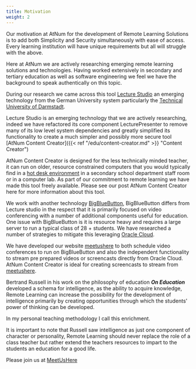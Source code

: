 ```yaml
---
title: Motivation
weight: 2
---
```

Our motivation at AtNum for the development of Remote Learning Solutions is to add both Simplicity and Security simultaneously with ease of access. 
Every learning institution will have unique requirements but all will struggle with the above.

Here at AtNum we are actively researching emerging remote learning solutions and technologies. Having worked extensively in secondary and tertiary education as well as software engineering we feel we have the background to speak authentically on this topic.

During our research we came across this tool [Lecture Studio](https://www.lecturestudio.org/) an emerging technology from the German University system particularly the [Technical University of Darmstadt](https://www.etit.tu-darmstadt.de/fachbereich/index.en.jsp).

Lecture Studio is an emerging technology that we are actively researching, indeed we have refactored its core component LecturePresenter to remove many of its low level system dependencies and greatly simplified its functionality to create a much simpler and possibly more secure tool 
[AtNum Content Creator]({{< ref "/edu/content-creator.md" >}} "Content Creator")

AtNum Content Creator is designed for the less technically minded teacher, it can run on older, resource constrained computers that you would typically find in a [hot desk environment](https://en.wikipedia.org/wiki/Hot_desking) in a secondary school department staff room or in a computer lab. As part of our commitment to remote learning we have made this tool freely available. Please see our post AtNum Content Creator here for more information about this tool. 

We work with another technology [BigBlueButton](https://bigbluebutton.org/), BigBlueButton differs from Lecture studio in the respect that it is primarily focused on video conferencing with a number of additional components useful for education. One issue with BigBlueButton is it is resource heavy and requires a large server to run a typical class of 28 + students. We have researched a number of strategies to mitigate this leveraging [Oracle Cloud](https://www.oracle.com/cloud/).  

We have developed our website [meetushere](https://meetushere.com) to both schedule video conferences to run on BigBlueButton and also the independent functionality to stream pre prepared videos or screencasts directly from Oracle Cloud. AtNum Content Creator is ideal for creating screencasts to stream from [meetushere](https://meetushere.com).

Bertrand Russell in his work on the philosophy of education ***On Education*** developed a schema for intelligence, as the ability to acquire knowledge, Remote Learning can increase the possibility for the development of intelligence primarily by  creating opportunities through which the students' power of thinking can be developed. 

In my personal teaching methodology I call this enrichment.  

It is important to note that Russell saw intelligence as just one component of character or personality,  Remote Learning should never replace the role of a class teacher but rather extend the teachers resources to impart to the students an education for a good life.

 
Please join us at [MeetUsHere](https://meetushere.com/)